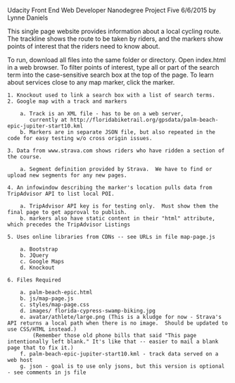 Udacity Front End Web Developer Nanodegree Project Five
6/6/2015 by Lynne Daniels

This single page website provides information about a local cycling route. The trackline shows the route to be taken by riders, and the markers 
show points of interest that the riders need to know about.

		
To run, download all files into the same folder or directory.  Open index.html in a web browser.  To filter points of interest,
type all or part of the search term into the case-sensitive search box at the top of the page.  To learn about services close to any
map marker, click the marker.

	1. Knockout used to link a search box with a list of search terms.
	2. Google map with a track and markers
	
		a. Track is an XML file - has to be on a web server,
		   currently at http://floridabiketrail.org/gpsdata/palm-beach-epic-jupiter-start10.kml
		b. Markers are in separate JSON file, but also repeated in the code for easy testing w/o cross origin issues.
		
	3. Data from www.strava.com shows riders who have ridden a section of the course.
	
		a. Segment definition provided by Strava.  We have to find or upload new segments for any new pages.
		
	4. An infowindow describing the marker's location pulls data from TripAdvisor API to list local POI.
	
		a. TripAdvisor API key is for testing only.  Must show them the final page to get approval to publish.
		b. markers also have static content in their "html" attribute, which precedes the TripAdvisor Listings
		
	5. Uses online libraries from CDNs -- see URLs in file map-page.js
	
		a. Bootstrap
		b. JQuery
		c. Google Maps
		d. Knockout
		
	6. Files Required
	
		a. palm-beach-epic.html
		b. js/map-page.js
		c. styles/map-page.css
		d. images/ florida-cypress-swamp-biking.jpg
		e. avatar/athlete/large.png (This is a kludge for now - Strava's API returns a local path when there is no image.  Should be updated to use CSS/HTML instead.)
			(Remember those old phone bills that said "This page intentionally left blank." It's like that -- easier to mail a blank page that to fix it.)
		f. palm-beach-epic-jupiter-start10.kml - track data served on a web host
		g. json - goal is to use only jsons, but this version is optional - see comments in js file